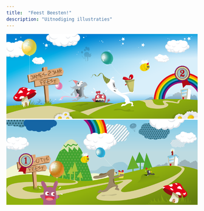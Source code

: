 ```yaml
---
title:  "Feest Beesten!"
description: "Uitnodiging illustraties"
---
```


![Verjaardag James](images/work/james.png)
![Verjaardag Otis](images/work/otis.png)